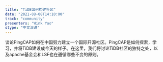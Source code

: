 ```yaml
---
title: "TiDB如何构建社区"
date: "2021-08-08T14:10:00" 
track: "community"
presenters: "Wink Yao"
stype: "中文演讲"
---
```

谈论PingCAP如何在中国努力建立一个国际开源社区。PingCAP是如何探索，学习，并将TiDB建设成今天的样子。在这里，我们将讨论TiDB社区的独特之处，以及apache基金会和LSF也在遵循哪些不变的原则。